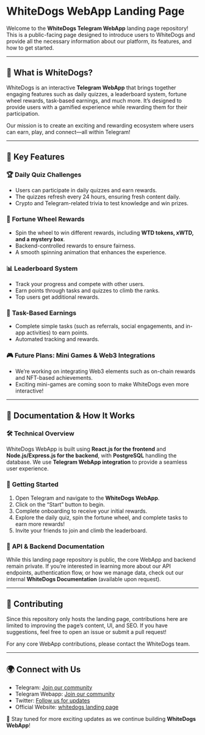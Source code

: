 # WhiteDogs WebApp Landing Page

Welcome to the **WhiteDogs Telegram WebApp** landing page repository! This is a public-facing page designed to introduce users to WhiteDogs and provide all the necessary information about our platform, its features, and how to get started.

---

## 🚀 What is WhiteDogs?

WhiteDogs is an interactive **Telegram WebApp** that brings together engaging features such as daily quizzes, a leaderboard system, fortune wheel rewards, task-based earnings, and much more. It’s designed to provide users with a gamified experience while rewarding them for their participation.

Our mission is to create an exciting and rewarding ecosystem where users can earn, play, and connect—all within Telegram!

---

## 🌟 Key Features

### 🏆 **Daily Quiz Challenges**

- Users can participate in daily quizzes and earn rewards.
- The quizzes refresh every 24 hours, ensuring fresh content daily.
- Crypto and Telegram-related trivia to test knowledge and win prizes.

### 🎡 **Fortune Wheel Rewards**

- Spin the wheel to win different rewards, including **WTD tokens, xWTD, and a mystery box**.
- Backend-controlled rewards to ensure fairness.
- A smooth spinning animation that enhances the experience.

### 📊 **Leaderboard System**

- Track your progress and compete with other users.
- Earn points through tasks and quizzes to climb the ranks.
- Top users get additional rewards.

### 📌 **Task-Based Earnings**

- Complete simple tasks (such as referrals, social engagements, and in-app activities) to earn points.
- Automated tracking and rewards.

### 🎮 **Future Plans: Mini Games & Web3 Integrations**

- We’re working on integrating Web3 elements such as on-chain rewards and NFT-based achievements.
- Exciting mini-games are coming soon to make WhiteDogs even more interactive!

---

## 📖 Documentation & How It Works

### 🛠 **Technical Overview**

WhiteDogs WebApp is built using **React.js for the frontend** and **Node.js/Express.js for the backend**, with **PostgreSQL** handling the database. We use **Telegram WebApp integration** to provide a seamless user experience.

### 📌 **Getting Started**

1. Open Telegram and navigate to the **WhiteDogs WebApp**.
2. Click on the “Start” button to begin.
3. Complete onboarding to receive your initial rewards.
4. Explore the daily quiz, spin the fortune wheel, and complete tasks to earn more rewards!
5. Invite your friends to join and climb the leaderboard.

### 📜 **API & Backend Documentation**

While this landing page repository is public, the core WebApp and backend remain private. If you’re interested in learning more about our API endpoints, authentication flow, or how we manage data, check out our internal **WhiteDogs Documentation** (available upon request).

---

## 🤝 Contributing

Since this repository only hosts the landing page, contributions here are limited to improving the page’s content, UI, and SEO. If you have suggestions, feel free to open an issue or submit a pull request!

For any core WebApp contributions, please contact the WhiteDogs team.

---

## 🌍 Connect with Us

- Telegram: [Join our community](https://t.me/real_whitedogs)
- Telegram Webapp: [Join our community](https://t.me/real_whitedogsbot)
- Twitter: [Follow us for updates](https://x.com/real_whitedogs)
- Official Website: [whitedogs landing page](whitedogs.xyz)

📢 Stay tuned for more exciting updates as we continue building **WhiteDogs WebApp**!
